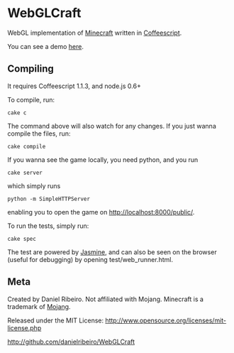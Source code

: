 WebGLCraft
==============

WebGL implementation of [Minecraft](http://www.minecraft.net/) written in [Coffeescript](http://jashkenas.github.com/coffee-script/).

You can see a demo [here](http://danielribeiro.github.com/WebGLCraft/).

Compiling
----

It requires Coffeescript 1.1.3, and node.js 0.6+

To compile, run:

    cake c

The command above will also watch for any changes. If you just wanna compile the files, run:

    cake compile

If you wanna see the game locally, you need python, and you run 

    cake server

which simply runs


    python -m SimpleHTTPServer

enabling you to open the game on [http://localhost:8000/public/](http://localhost:8000/public/).


To run the tests, simply run:

    cake spec

The test are powered by [Jasmine](http://pivotal.github.com/jasmine/), and can also be seen
on the browser (useful for debugging) by opening test/web_runner.html.



Meta
----

Created by Daniel Ribeiro. Not affiliated with Mojang. Minecraft is a trademark of [Mojang](http://mojang.com/).

Released under the MIT License: http://www.opensource.org/licenses/mit-license.php

http://github.com/danielribeiro/WebGLCraft
